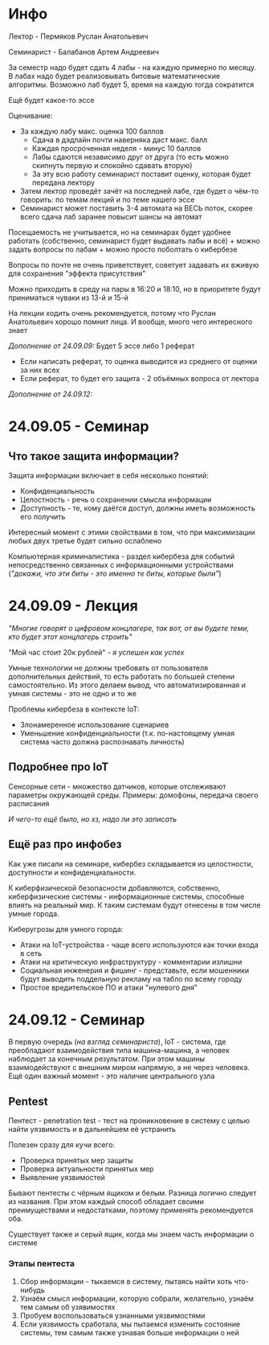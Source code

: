 # Инфо
Лектор - Пермяков Руслан Анатольевич

Семинарист - Балабанов Артем Андреевич

За семестр надо будет сдать 4 лабы - на каждую примерно по месяцу. В лабах надо будет реализовывать битовые математические алгоритмы. Возможно лаб будет 5, время на каждую тогда сократится

Ещё будет какое-то эссе

Оценивание:
- За каждую лабу макс. оценка 100 баллов
  - Сдача в дэдлайн почти наверняка даст макс. балл
  - Каждая просроченная неделя - минус 10 баллов
  - Лабы сдаются независимо друг от друга (то есть можно скипнуть первую и спокойно сдавать вторую)
  - За эту всю работу семинарист поставит оценку, которая будет передана лектору
- Затем лектор проведёт зачёт на последней лабе, где будет о чём-то говорить: по темам лекций и по теме нашего эссе
- Семинарист может поставить 3-4 автомата на ВЕСЬ поток, скорее всего сдача лаб заранее повысит шансы на автомат

Посещаемость не учитывается, но на семинарах будет удобнее работать (собственно, семинарист будет выдавать лабы и всё) + можно задать вопросы по лабам + можно просто поболтать о кибербезе

Вопросы по почте не очень приветствует, советует задавать их вживую для сохранения "эффекта присутствия"

Можно приходить в среду на пары в 16:20 и 18:10, но в приоритете будут приниматься чуваки из 13-й и 15-й

На лекции ходить очень рекомендуется, потому что Руслан Анатольевич хорошо помнит лица. И вообще, много чего интересного знает

*Дополнение от 24.09.09:*
Будет 5 эссе либо 1 реферат
- Если написать реферат, то оценка выводится из среднего от оценки за них всех
- Если реферат, то будет его защита - 2 объёмных вопроса от лектора

*Дополнение от 24.09.12:*

# 24.09.05 - Семинар
## Что такое защита информации?
Защита информации включает в себя несколько понятий:
- Конфиденциальность
- Целостность - речь о сохранении смысла информации
- Доступность - те, кому даётся доступ, должны иметь возможность его получить

Интересный момент с этими свойствами в том, что при максимизации любых двух третье будет сильно ослаблено

Компьютерная криминалистика - раздел кибербеза для событий непосредственно связанных с информационными устройствами (*"докажи, что эти биты - это именно те биты, которые были"*)

# 24.09.09 - Лекция
*"Многие говорят о цифровом концлагере, так вот, от вы будете теми, кто будет этот концлагерь строить"*

"Мой час стоит 20к рублей" - *я успешен как успех*

Умные технологии не должны требовать от пользователя дополнительных действий, то есть работать по большей степени самостоятельно. Из этого делаем вывод, что автоматизированная и умная системы - это не одно и то же

Проблемы кибербеза в контексте IoT:
- Злонамеренное использование сценариев
- Уменьшение конфиденциальности (т.к. по-настоящему умная система часто должна распознавать личность)

## Подробнее про IoT
Сенсорные сети - множество датчиков, которые отслеживают параметры окружающей среды. Примеры: домофоны, передача своего расписания

*И чего-то ещё было, но хз, надо ли это записать*

## Ещё раз про инфобез
Как уже писали на семинаре, кибербез складывается из целостности, доступности и конфиденциальности.

К киберфизической безопасности добавляются, собственно, киберфизические системы - информационные системы, способные влиять на реальный мир. К таким системам будут отнесены в том числе умные города.

Киберугрозы для умного города:
- Атаки на IoT-устройства - чаще всего используются как точки входа в сеть
- Атаки на критическую инфраструктуру - комментарии излишни
- Социальная инженерия и фишинг - представьте, если мошенники будут выводить поддельную рекламу на табло по всему городу
- Простое вредительское ПО и атаки "нулевого дня"

# 24.09.12 - Семинар
В первую очередь (*на взгляд семинариста*), IoT - система, где преобладают взаимодействия типа машина-машина, а человек наблюдает за конечным результатом. При этом машины взаимодействуют с внешним миром напрямую, а не через человека. Ещё один важный момент - это наличие центрального узла

## Pentest
Пентест - penetration test - тест на проникновение в систему с целью найти уязвимость и в дальнейшем её устранить

Полезен сразу для кучи всего:
- Проверка принятых мер защиты
- Проверка актуальности принятых мер
- Выявление уязвимостей

Бывают пентесты с чёрным ящиком и белым. Разница логично следует из названия. При этом каждый способ обладает своими преимуществами и недостатками, поэтому применять рекомендуется оба.

Существует также и серый ящик, когда мы знаем часть информации о системе

### Этапы пентеста
1. Сбор информации - тыкаемся в систему, пытаясь найти хоть что-нибудь
2. Узнаём смысл информации, которую собрали, желательно, узнаём тем самым об узявимостях
3. Пробуем воспользоваться узнанными уязвимостями
4. Если уязвимость сработала, мы пытаемся изменить состояние системы, тем самым также узнавая больше информации о ней